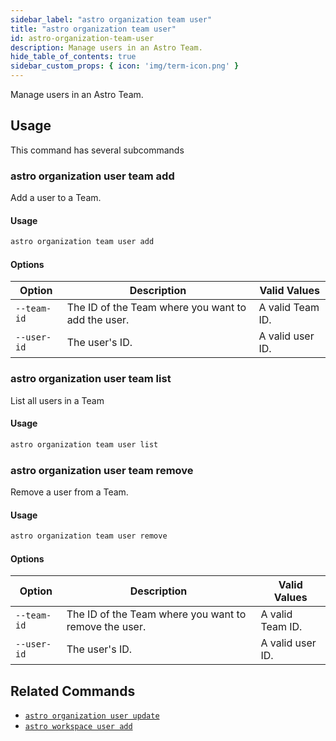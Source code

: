 ```yaml
---
sidebar_label: "astro organization team user"
title: "astro organization team user"
id: astro-organization-team-user
description: Manage users in an Astro Team. 
hide_table_of_contents: true
sidebar_custom_props: { icon: 'img/term-icon.png' } 
---
```


Manage users in an Astro Team. 

## Usage

This command has several subcommands

### astro organization user team add

Add a user to a Team.

#### Usage 

```sh
astro organization team user add 
```

#### Options 

| Option      | Description                                        | Valid Values     |
| ----------- | -------------------------------------------------- | ---------------- |
| `--team-id` | The ID of the Team where you want to add the user. | A valid Team ID. |
| `--user-id` | The user's ID.                                     | A valid user ID. |

### astro organization user team list

List all users in a Team

#### Usage 

```sh
astro organization team user list 
```

### astro organization user team remove

Remove a user from a Team.

#### Usage 

```sh
astro organization team user remove 
```

#### Options 

| Option      | Description                                        | Valid Values     |
| ----------- | -------------------------------------------------- | ---------------- |
| `--team-id` | The ID of the Team where you want to remove the user. | A valid Team ID. |
| `--user-id` | The user's ID.                                     | A valid user ID. |


## Related Commands

- [`astro organization user update`](cli/astro-organization-user-update.md)
- [`astro workspace user add`](cli/astro-workspace-user-add.md)
